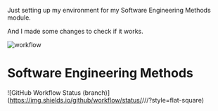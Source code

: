 Just setting up my environment for my Software Engineering Methods module.

And I made some changes to check if it works.

![workflow](https://github.com/<UserName>/<RepositoryName>/actions/workflows/main.yml/badge.svg)
# Software Engineering Methods
![GitHub Workflow Status (branch)](https://img.shields.io/github/workflow/status/<username>/<repository>/<action name taken from main.yml>/<branch>?style=flat-square)